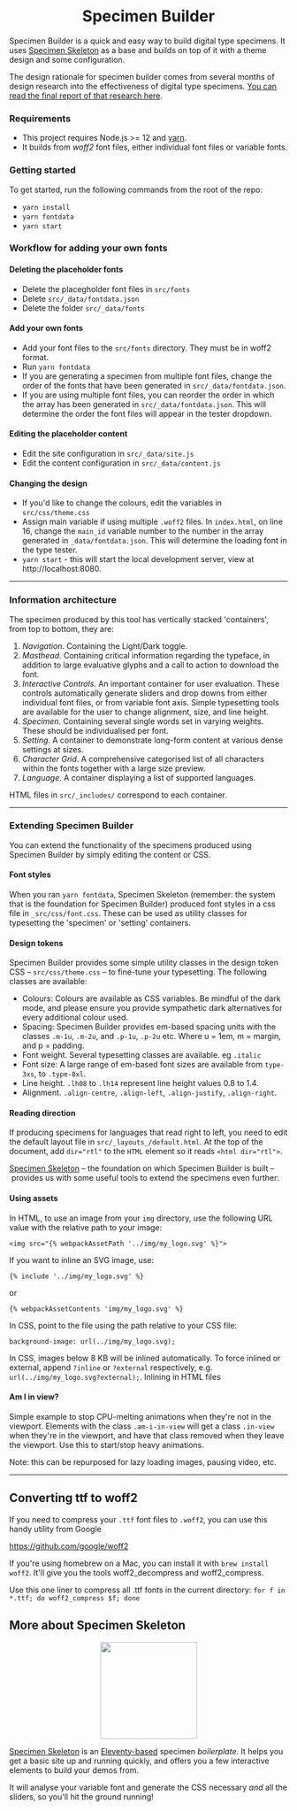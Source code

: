 <h1 align="center">Specimen Builder</h1>

Specimen Builder is a quick and easy way to build digital type specimens. It uses [Specimen Skeleton](https://github.com/kabisa/specimen-skeleton) as a base and builds on top of it with a theme design and some configuration.

The design rationale for specimen builder comes from several months of design research into the effectiveness of digital type specimens. [You can read the final report of that research here](https://typespecimens.xyz/journal/specimen-research-insights/).

### Requirements
- This project requires Node.js >= 12 and [yarn](https://yarnpkg.com/).
- It builds from *woff2* font files, either individual font files or variable fonts.

### Getting started
To get started, run the following commands from the root of the repo:

- `yarn install`
- `yarn fontdata`
- `yarn start`

### Workflow for adding your own fonts

#### Deleting the placeholder fonts
- Delete the placegholder font files in `src/fonts`
- Delete `src/_data/fontdata.json`
- Delete the folder `src/_data/fonts`

#### Add your own fonts
- Add your font files to the `src/fonts` directory. They must be in woff2 format.
- Run `yarn fontdata`
- If you are generating a specimen from multiple font files, change the order of the fonts that have been generated in `src/_data/fontdata.json`.
- If you are using multiple font files, you can reorder the order in which the array has been generated in `src/_data/fontdata.json`. This will determine the order the font files will appear in the tester dropdown.

#### Editing the placeholder content
- Edit the site configuration in `src/_data/site.js`
- Edit the content configuration in `src/_data/content.js`

#### Changing the design
- If you'd like to change the colours, edit the variables in `src/css/theme.css`
- Assign main variable if using multiple `.woff2` files. In `index.html`, on line 16,  change the `main_id` variable number to the number in the array generated in `_data/fontdata.json`. This will determine the loading font in the type tester.
- `yarn start` - this will start the local development server, view at http://localhost:8080.

<hr />

### Information architecture

The specimen produced by this tool has vertically stacked 'containers', from top to bottom, they are:
1. *Navigation*. Containing the Light/Dark toggle.
2. *Masthead*. Containing critical information regarding the typeface, in addition to large evaluative glyphs and a call to action to download the font.
3. *Interactive Controls*. An important container for user evaluation. These controls automatically generate sliders and drop downs from either individual font files, or from variable font axis. Simple typesetting tools are available for the user to change alignment, size, and line height.
4. *Specimen*. Containing several single words set in varying weights. These should be individualised per font.
5. *Setting*. A container to demonstrate long-form content at various dense settings at sizes.
6. *Character Grid*. A comprehensive categorised list of all characters within the fonts together with a large size preview.
7. *Language*. A container displaying a list of supported languages.

HTML files in `src/_includes/` correspond to each container.

<hr />

### Extending Specimen Builder

You can extend the functionality of the specimens produced using Specimen Builder by simply editing the content or CSS. 

#### Font styles

When you ran `yarn fontdata`, Specimen Skeleton (remember: the system that is the foundation for Specimen Builder) produced font styles in a css file in `_src/css/font.css`. These can be used as utility classes for typesetting the 'specimen' or 'setting' containers.


#### Design tokens

Specimen Builder provides some simple utility classes in the design token CSS – `src/css/theme.css` – to fine-tune your typesetting. The following classes are available:

- Colours: Colours are available as CSS variables. Be mindful of the dark mode, and please ensure you provide sympathetic dark alternatives for every additional colour used.
- Spacing: Specimen Builder provides em-based spacing units with the classes `.m-1u`, `.m-2u`, and `.p-1u`, `.p-2u` etc. Where u = 1em, m = margin, and p = padding.
- Font weight. Several typesetting classes are available. eg `.italic`
- Font size: A large range of em-based font sizes are available from `type-3xs`, to `.type-8xl`.
- Line height. `.lh08` to `.lh14` represent line height values 0.8 to 1.4.
- Alignment. `.align-centre`, `.align-left`, `.align-justify`, `.align-right`.

#### Reading direction
If producing specimens for languages that read right to left, you need to edit the default layout file in `src/_layouts_/default.html`. At the top of the document, add `dir="rtl"` to the `HTML` element so it reads `<html dir="rtl">`.

[Specimen Skeleton](https://github.com/kabisa/specimen-skeleton) – the foundation on which Specimen Builder is built – provides us with some useful tools to extend the specimens even further:

#### Using assets

In HTML, to use an image from your `img` directory, use the following URL value with the relative path to your image:

`<img src="{% webpackAssetPath '../img/my_logo.svg' %}">`

If you want to inline an SVG image, use:

`{% include '../img/my_logo.svg' %}`

or

`{% webpackAssetContents 'img/my_logo.svg' %}`

In CSS, point to the file using the path relative to your CSS file:

`background-image: url(../img/my_logo.svg);`

In CSS, images below 8 KB will be inlined automatically. To force inlined or external, append `?inline` or `?external` respectively, e.g. `url(../img/my_logo.svg?external);`. Inlining in HTML files

#### Am I in view?

Simple example to stop CPU-melting animations when they're not in the viewport. Elements with the class `.am-i-in-view` will get a class `.in-view` when they're in the viewport, and have that class removed when they leave the viewport. Use this to start/stop heavy animations.

Note: this can be repurposed for lazy loading images, pausing video, etc.

<hr />

## Converting ttf to woff2

If you need to compress your `.ttf` font files to `.woff2`, you can use this handy utility from Google

https://github.com/google/woff2

If you're using homebrew on a Mac, you can install it with `brew install woff2`. It'll give you the tools woff2_decompress and woff2_compress.

Use this one liner to compress all .ttf fonts in the current directory: `for f in *.ttf; do woff2_compress $f; done`

## More about Specimen Skeleton

<p align="center">
	<img width="175" height="175" src="https://user-images.githubusercontent.com/4570664/74532263-0db14500-4f2f-11ea-96e9-49bcb8699ebb.png">
</p>

[Specimen Skeleton](https://github.com/kabisa/specimen-skeleton) is an [Eleventy-based](https://www.11ty.dev/) specimen _boilerplate_. It helps you get a basic site up and running quickly, and offers you a few interactive elements to build your demos from.

It will analyse your variable font and generate the CSS necessary _and_ all the sliders, so you'll hit the ground running!